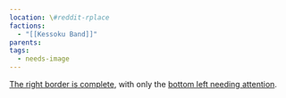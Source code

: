 ```yaml
---
location: \#reddit-rplace
factions:
  - "[[Kessoku Band]]"
parents: 
tags:
  - needs-image
---
```

[The right border is complete](discord://discord.com/channels/1093664259273130084/1131230952119615600/1131584778764824586), with only the [bottom left needing attention](discord://discord.com/channels/1093664259273130084/1131230952119615600/1131584942569160735).
